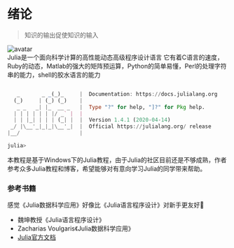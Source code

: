 # 绪论

> 知识的输出促使知识的输入

![avatar](https://s1.ax1x.com/2020/07/18/Uc3VPJ.png)
<br>
Julia是一个面向科学计算的高性能动态高级程序设计语言
它有着C语言的速度，Ruby的动态，Matlab的强大的矩阵预运算，Python的简单易懂，Perl的处理字符串的能力，shell的胶水语言的能力  

```julia

   _       _ _(_)_     |  Documentation: https://docs.julialang.org
  (_)     | (_) (_)    |
   _ _   _| |_  __ _   |  Type "?" for help, "]?" for Pkg help.    
  | | | | | | |/ _` |  |
  | | |_| | | | (_| |  |  Version 1.4.1 (2020-04-14)
 _/ |\__'_|_|_|\__'_|  |  Official https://julialang.org/ release  
|__/                   |

julia> 

```
本教程是基于Windows下的Julia教程，由于Julia的社区目前还是不够成熟，作者参考众多Julia教程和博客，希望能够对有意向学习Julia的同学带来帮助。

### 参考书籍
感觉《Julia数据科学应用》好像比《Julia语言程序设计》对新手更友好🤔

- 魏坤教授《Julia语言程序设计》
- Zacharias Voulgaris《Julia数据科学应用》
- [Julia官方文档](https://docs.julialang.org/en/v1/)  

